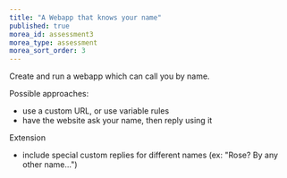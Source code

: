 ```yaml
---
title: "A Webapp that knows your name"
published: true
morea_id: assessment3
morea_type: assessment
morea_sort_order: 3
---
```


Create and run a webapp which can call you by name.

Possible approaches:

- use a custom URL, or use variable rules
- have the website ask your name, then reply using it

Extension

- include special custom replies for different names (ex: "Rose? By any other name...")
